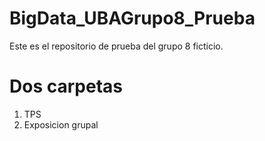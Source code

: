 # BigData_UBAGrupo8_Prueba
Este es el repositorio de prueba del grupo 8 ficticio. 
# Dos carpetas
1) TPS
2) Exposicion grupal
   
